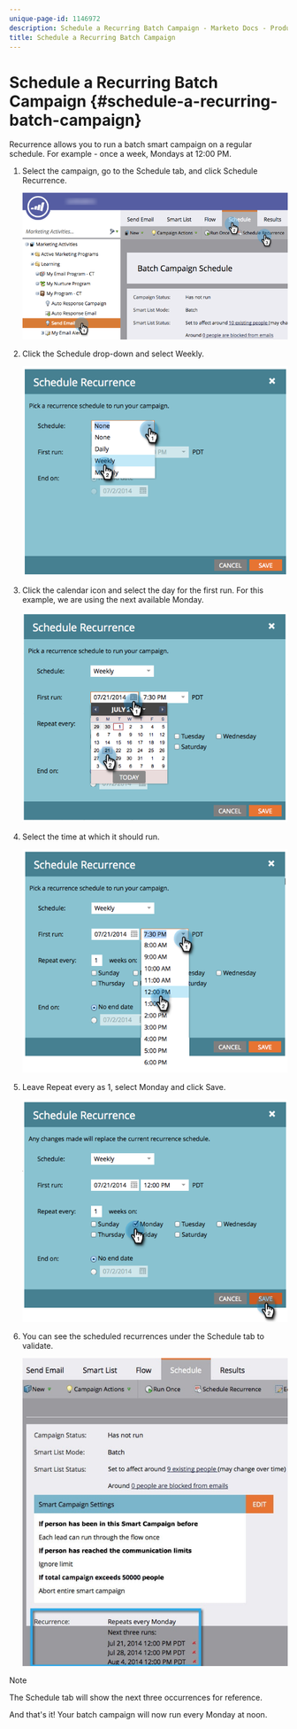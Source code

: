 ```yaml
---
unique-page-id: 1146972
description: Schedule a Recurring Batch Campaign - Marketo Docs - Product Documentation
title: Schedule a Recurring Batch Campaign
---
```


# Schedule a Recurring Batch Campaign {#schedule-a-recurring-batch-campaign}

Recurrence allows you to run a batch smart campaign on a regular schedule. For example - once a week, Mondays at 12:00 PM.

1. Select the campaign, go to the Schedule tab, and click Schedule Recurrence.

   ![](assets/recurrencehands-sendemail.png)

1. Click the Schedule drop-down and select Weekly.

   ![](assets/image2014-9-22-11-3a41-3a42.png)

1. Click the calendar icon and select the day for the first run. For this example, we are using the next available Monday.

   ![](assets/image2014-9-22-11-3a41-3a46.png)

1. Select the time at which it should run.

   ![](assets/image2014-9-22-11-3a41-3a49.png)

1. Leave Repeat every as 1, select Monday and click Save.

   ![](assets/image2014-9-22-11-3a41-3a53.png)

1. You can see the scheduled recurrences under the Schedule tab to validate.

   ![](assets/recurrence.jpg)

>[!NOTE]
>
>The Schedule tab will show the next three occurrences for reference.

And that's it! Your batch campaign will now run every Monday at noon. 